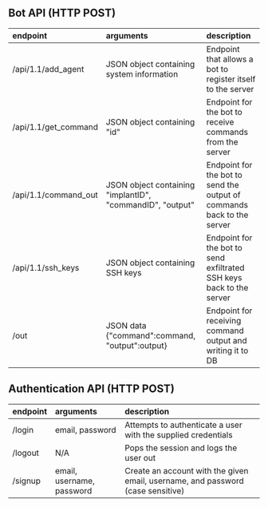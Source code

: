 ## Bot API (HTTP POST)
| endpoint   | arguments | description |
| :---       |  :----  | :---       |
| /api/1.1/add_agent | JSON object containing system information | Endpoint that allows a bot to register itself to the server |
| /api/1.1/get_command | JSON object containing "id" |Endpoint for the bot to receive commands from the server |
| /api/1.1/command_out | JSON object containing "implantID", "commandID", "output" | Endpoint for the bot to send the output of commands back to the server |
| /api/1.1/ssh_keys | JSON object containing SSH keys | Endpoint for the bot to send exfiltrated SSH keys back to the server |
| /out | JSON data {"command":command, "output":output} |Endpoint for receiving command output and writing it to DB|

## Authentication API (HTTP POST)
| endpoint   | arguments | description |
| :---       |  :----  | :---       |
| /login | email, password | Attempts to authenticate a user with the supplied credentials|
| /logout | N/A | Pops the session and logs the user out |
| /signup | email, username, password | Create an account with the given email, username, and password (case sensitive) |
